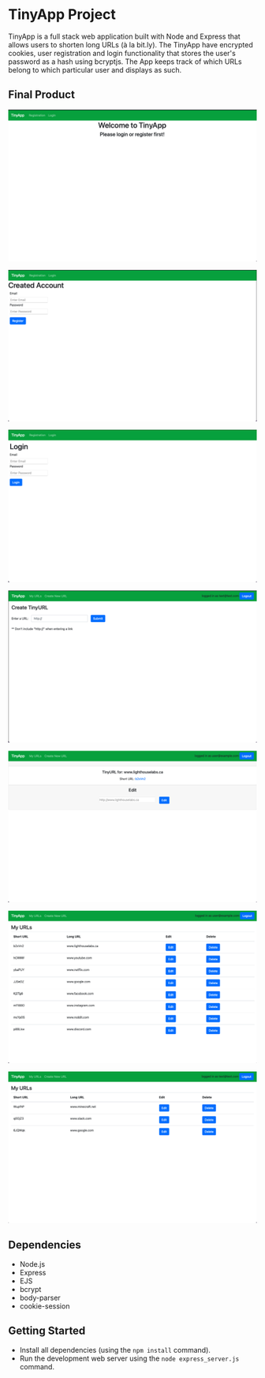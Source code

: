 # TinyApp Project

TinyApp is a full stack web application built with Node and Express that allows users to shorten long URLs (à la bit.ly). The TinyApp have encrypted cookies, user registration and login functionality that stores the user's password as a hash using bcryptjs. The App keeps track of which URLs belong to which particular user and displays as such.

## Final Product

![The urls page when the user is not logged in](https://github.com/Jackthz97/tinyapp/blob/main/docs/urls-page-not-logged-in.png)

!["This is the registration page"](https://github.com/Jackthz97/tinyapp/blob/main/docs/Registration-page.png)

!["This is the login page"](https://github.com/Jackthz97/tinyapp/blob/main/docs/Login-page.png)

!["Create url page where user can create short urls by providing a long url"](https://github.com/Jackthz97/tinyapp/blob/main/docs/create-new-url-page.png)

!["This is the edit url page where user can edit the long url"](https://github.com/Jackthz97/tinyapp/blob/main/docs/edit-url-page.png)

!["Example of a logged in user"](https://github.com/Jackthz97/tinyapp/blob/main/docs/urls-page-user1.png)

!["Example of a second user"](https://github.com/Jackthz97/tinyapp/blob/main/docs/urls-page-user2.png)

## Dependencies

- Node.js
- Express
- EJS
- bcrypt
- body-parser
- cookie-session

## Getting Started

- Install all dependencies (using the `npm install` command).
- Run the development web server using the `node express_server.js` command.